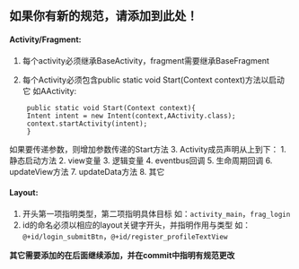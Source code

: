 ## 如果你有新的规范，请添加到此处！
#### Activity/Fragment:
1. 每个activity必须继承BaseActivity，fragment需要继承BaseFragment
2. 每个Activity必须包含public static void Start(Context context)方法以启动它
如AActivity:

        public static void Start(Context context){
        Intent intent = new Intent(context,AActivity.class);
        context.startActivity(intent);
        }
    
 如果要传递参数，则增加参数传递的Start方法
3. Activity成员声明从上到下：
    1. 静态启动方法
    2. view变量
    3. 逻辑变量
    4. eventbus回调
    5. 生命周期回调
    6. updateView方法
    7. updateData方法
    8. 其它


#### Layout:
1. 开头第一项指明类型，第二项指明具体目标
如：`activity_main`，`frag_login`
2. id的命名必须以相应的layout关键字开头，并指明作用与类型
如：`@+id/login_submitBtn`，`@+id/register_profileTextView`


**其它需要添加的在后面继续添加，并在commit中指明有规范更改**

